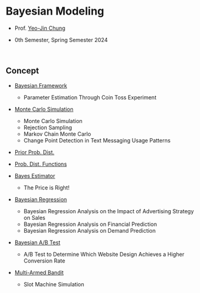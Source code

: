 # Bayesian Modeling

- Prof. [Yeo-Jin Chung](https://github.com/ychungkmu)

- 0th Semester, Spring Semester 2024

</br>

## Concept

- [Bayesian Framework](https://velog.io/@jayarnim/Bayesian-Framework)
  - Parameter Estimation Through Coin Toss Experiment

- [Monte Carlo Simulation](https://velog.io/@jayarnim/Monte-Carlo-Simulation)
  - Monte Carlo Simulation
  - Rejection Sampling
  - Markov Chain Monte Carlo
  - Change Point Detection in Text Messaging Usage Patterns

- [Prior Prob. Dist.](https://velog.io/@jayarnim/Prior-Prob.-Dist)

- [Prob. Dist. Functions](https://velog.io/@jayarnim/Prob.-Dist.-Functions-qnhd3e7d)

- [Bayes Estimator](https://velog.io/@jayarnim/Bayes-Estimator)
  - The Price is Right!

- [Bayesian Regression]()
  - Bayesian Regression Analysis on the Impact of Advertising Strategy on Sales
  - Bayesian Regression Analysis on Financial Prediction
  - Bayesian Regression Analysis on Demand Prediction

- [Bayesian A/B Test]()
  - A/B Test to Determine Which Website Design Achieves a Higher Conversion Rate

- [Multi-Armed Bandit]()
  - Slot Machine Simulation

